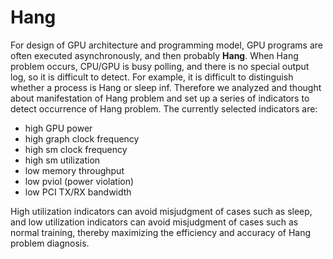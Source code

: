 # Hang

For design of GPU architecture and programming model, GPU programs are often executed asynchronously, and then probably **Hang**. When Hang problem occurs, CPU/GPU is busy polling, and there is no special output log, so it is difficult to detect. For example, it is difficult to distinguish whether a process is Hang or sleep inf. Therefore we analyzed and thought about manifestation of Hang problem and set up a series of indicators to detect occurrence of Hang problem. The currently selected indicators are:

- high GPU power
- high graph clock frequency
- high sm clock frequency
- high sm utilization
- low memory throughput
- low pviol (power violation)
- low PCI TX/RX bandwidth

High utilization indicators can avoid misjudgment of cases such as sleep, and low utilization indicators can avoid misjudgment of cases such as normal training, thereby maximizing the efficiency and accuracy of Hang problem diagnosis.
